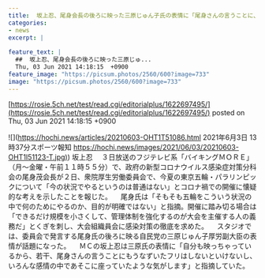 ```yaml
---
title:  坂上忍、尾身会長の後ろに映った三原じゅん子氏の表情に「尾身さんの言うことに、うなずいたフリはしないといけないし…」  
categories:
- news
excerpt: |
  
feature_text: |
  ##  坂上忍、尾身会長の後ろに映った三原じゅ...
  Thu, 03 Jun 2021 14:18:15  +0900
feature_image: "https://picsum.photos/2560/600?image=733"
image: "https://picsum.photos/2560/600?image=733"
---
```


[https://rosie.5ch.net/test/read.cgi/editorialplus/1622697495/](https://rosie.5ch.net/test/read.cgi/editorialplus/1622697495/)
posted on Thu, 03 Jun 2021 14:18:15  +0900

<!--more-->

![](https://hochi.news/articles/20210603-OHT1T51086.html 2021年6月3日 13時37分スポーツ報知 [https://hochi.news/images/2021/06/03/20210603-OHT1I51123-T.jpg)](https://hochi.news/images/2021/06/03/20210603-OHT1I51123-T.jpg)) 坂上忍 　３日放送のフジテレビ系「バイキングＭＯＲＥ」（月〜金曜・午前１１時５５分）で、政府の新型コロナウイルス感染症対策分科会の尾身茂会長が２日、衆院厚生労働委員会で、今夏の東京五輪・パラリンピックについて「今の状況でやるというのは普通はない」とコロナ禍での開催に懐疑的な考えを示したことを報じた。 　尾身氏は「そもそも五輪をこういう状況の中で何のためにやるのか、目的が明確ではない」と指摘。開催に踏み切る場合は「できるだけ規模を小さくして、管理体制を強化するのが大会を主催する人の義務だ」とくぎを刺し、大会組織員会に感染対策の徹底を求めた。 　スタジオでは、委員会で発言する尾身氏の後ろに映る自民党の三原じゅん子厚労副大臣の表情が話題になった。 　ＭＣの坂上忍は三原氏の表情に「自分も映っちゃっているから、若干、尾身さんの言うことにもうなずいたフリはしないといけないし、いろんな感情の中であそこに座っていたような気がします」と指摘していた。
